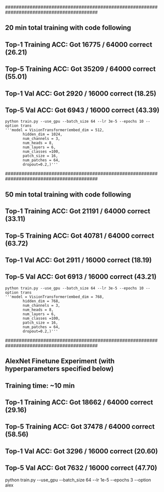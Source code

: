 ##########################################################################################

## 20 min total training with code following
## Top-1 Training ACC: Got 16775 / 64000 correct (26.21)
## Top-5 Training ACC: Got 35209 / 64000 correct (55.01)
## Top-1 Val ACC: Got 2920 / 16000 correct (18.25)
## Top-5 Val ACC: Got 6943 / 16000 correct (43.39)

    python train.py --use_gpu --batch_size 64 --lr 3e-5 --epochs 10 --option trans
    '''model = VisionTransformer(embed_dim = 512,
            hidden_dim = 1024,
            num_channels = 3,
            num_heads = 8,
            num_layers = 6,
            num_classes =100,
            patch_size = 16,
            num_patches = 64,
            dropout=0.2,)'''

##########################################################################################

## 50 min total training with code following          
## Top-1 Training ACC: Got 21191 / 64000 correct (33.11)
## Top-5 Training ACC: Got 40781 / 64000 correct (63.72)
## Top-1 Val ACC: Got 2911 / 16000 correct (18.19)
## Top-5 Val ACC: Got 6913 / 16000 correct (43.21)

    python train.py --use_gpu --batch_size 64 --lr 3e-5 --epochs 10 --option trans
    '''model = VisionTransformer(embed_dim = 768,
            hidden_dim = 768,
            num_channels = 3,
            num_heads = 8,
            num_layers = 6,
            num_classes =100,
            patch_size = 16,
            num_patches = 64,
            dropout=0.2,)'''

##########################################################################################

## AlexNet Finetune Experiment (with hyperparameters specified below)
## Training time: ~10 min
## Top-1 Training ACC: Got 18662 / 64000 correct (29.16)
## Top-5 Training ACC: Got 37478 / 64000 correct (58.56)
## Top-1 Val ACC: Got 3296 / 16000 correct (20.60)
## Top-5 Val ACC: Got 7632 / 16000 correct (47.70)

python train.py --use_gpu --batch_size 64 --lr 1e-5 --epochs 3 --option alex